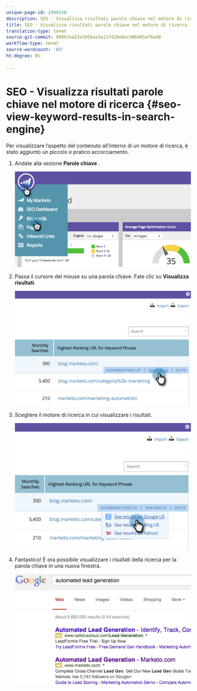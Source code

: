 ```yaml
---
unique-page-id: 2949238
description: SEO - Visualizza risultati parole chiave nel motore di ricerca - Documenti Marketo - Documentazione prodotto
title: SEO - Visualizza risultati parole chiave nel motore di ricerca
translation-type: tm+mt
source-git-commit: 00887ea53e395bea3a11fd28e0ac98b085ef6ed8
workflow-type: tm+mt
source-wordcount: '83'
ht-degree: 0%

---
```



# SEO - Visualizza risultati parole chiave nel motore di ricerca {#seo-view-keyword-results-in-search-engine}

Per visualizzare l’aspetto del contenuto all’interno di un motore di ricerca, è stato aggiunto un piccolo e pratico accorciamento.

1. Andate alla sezione **Parole chiave** .

   ![](assets/image2014-9-18-13-3a33-3a58.png)

1. Passa il cursore del mouse su una parola chiave. Fate clic su **Visualizza risultati**.

   ![](assets/image2014-9-18-13-3a34-3a2.png)

1. Scegliere il motore di ricerca in cui visualizzare i risultati.

   ![](assets/image2014-9-18-13-3a34-3a16.png)

1. Fantastico! È ora possibile visualizzare i risultati della ricerca per la parola chiave in una nuova finestra.

   ![](assets/image2014-9-18-13-3a34-3a24.png)

